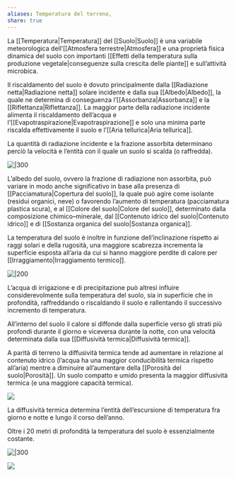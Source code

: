 ```yaml
---
aliases: Temperatura del terreno,
share: true
---
```

La [[Temperatura|Temperatura]] del [[Suolo|Suolo]] è una variabile meteorologica dell’[[Atmosfera terrestre|Atmosfera]] e una proprietà fisica dinamica del suolo con importanti [[Effetti della temperatura sulla produzione vegetale|conseguenze sulla crescita delle piante]] e sull’attività microbica.

Il riscaldamento del suolo è dovuto principalmente dalla [[Radiazione netta|Radiazione netta]] solare incidente e dalla sua [[Albedo|Albedo]], la quale ne determina di conseguenza l’[[Assorbanza|Assorbanza]] e la [[Riflettanza|Riflettanza]].
La maggior parte della radiazione incidente alimenta il riscaldamento dell’acqua e l’[[Evapotraspirazione|Evapotraspirazione]] e solo una minima parte riscalda effettivamente il suolo e l’[[Aria tellurica|Aria tellurica]].

La quantità di radiazione incidente e la frazione assorbita determinano perciò la velocità e l’entità con il quale un suolo si scalda (o raffredda).

![|300](dfb2538bec2a4385cbf7aa90e351ec6e_MD5%201.png)

L’albedo del suolo, ovvero la frazione di radiazione non assorbita, può variare in modo anche significativo in base alla presenza di [[Pacciamatura|Copertura del suolo]], la quale può agire come isolante (residui organici, neve) o favorendo l’aumento di temperatura (pacciamatura plastica scura), e al [[Colore del suolo|Colore del suolo]], determinato dalla composizione chimico–minerale, dal [[Contenuto idrico del suolo|Contenuto idrico]] e di [[Sostanza organica del suolo|Sostanza organica]].

La temperatura del suolo è inoltre in funzione dell’inclinazione rispetto ai raggi solari e della rugosità, una maggiore scabrezza incrementa la superficie esposta all’aria da cui si hanno maggiore perdite di calore per [[Irraggiamento|Irraggiamento termico]].

![|200](298a171580761441bfb159983b6a664e_MD5%201.png)

L’acqua di irrigazione e di precipitazione può altresì influire considerevolmente sulla temperatura del suolo, sia in superficie che in profondità, raffreddando o riscaldando il suolo e rallentando il successivo incremento di temperatura.

All’interno del suolo il calore si diffonde dalla superficie verso gli strati più profondi durante il giorno e viceversa durante la notte, con una velocità determinata dalla sua [[Diffusività termica|Diffusività termica]].

A parità di terreno la diffusività termica tende ad aumentare in relazione al contenuto idrico (l’acqua ha una maggior conducibilità termica rispetto all’aria) mentre a diminuire all’aumentare della [[Porosità del suolo|Porosità]].
Un suolo compatto e umido presenta la maggior diffusività termica (e una maggiore capacità termica).

![](187ec4b1d0a11706e29f3287248016d5_MD5%201.png)

La diffusività termica determina l’entità dell’escursione di temperatura fra giorno e notte e lungo il corso dell’anno.

Oltre i 20 metri di profondità la temperatura del suolo è essenzialmente costante.

![|300](97e51d96c95859dcc529ba7b5814f8c3_MD5%201.png)

![](eb4f77b9e9c55a30e28a1435a932d588_MD5%201.png)